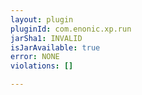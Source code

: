 ```yaml
---
layout: plugin
pluginId: com.enonic.xp.run
jarSha1: INVALID
isJarAvailable: true
error: NONE
violations: []

---
```

